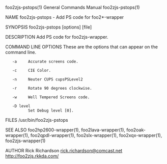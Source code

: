foo2zjs-pstops(1)                                                                          General Commands Manual                                                                          foo2zjs-pstops(1)

NAME
       foo2zjs-pstops - Add PS code for foo2*-wrapper

SYNOPSIS
       foo2zjs-pstops [options] [file]

DESCRIPTION
       Add PS code for foo2zjs-wrapper.

COMMAND LINE OPTIONS
       These are the options that can appear on the command line.

       -a     Accurate screens code.

       -c     CIE Color.

       -n     Neuter CUPS cupsPSLevel2

       -r     Rotate 90 degrees clockwise.

       -w     Well Tempered Screens code.

       -D level
              Set Debug level [0].

FILES
       /usr/bin/foo2zjs-pstops

SEE ALSO
       foo2hp2600-wrapper(1), foo2lava-wrapper(1), foo2oak-wrapper(1), foo2qpdl-wrapper(1), foo2slx-wrapper(1), foo2xqx-wrapper(1), foo2zjs-wrapper(1)

AUTHOR
       Rick Richardson <rick.richardson@comcast.net>
       http://foo2zjs.rkkda.com/

